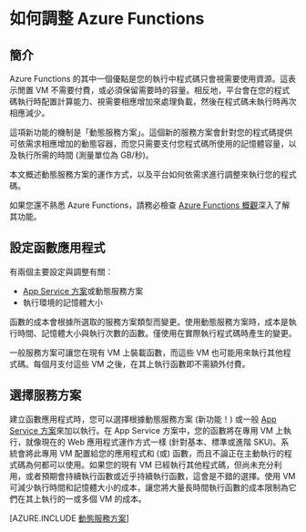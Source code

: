 <properties
   pageTitle="如何調整 Azure Functions | Microsoft Azure"
   description="了解 Azure Functions 如何調整以符合您事件驅動工作負載的需求。"
   services="functions"
   documentationCenter="na"
   authors="eduardolaureano"
   manager="erikre"
   editor=""
   tags=""
   keywords="azure functions, 函式, 事件處理, webhook, 動態計算, 無伺服器架構"/>

<tags
   ms.service="functions"
   ms.devlang="multiple"
   ms.topic="reference"
   ms.tgt_pltfrm="multiple"
   ms.workload="na"
   ms.date="03/09/2016"
   ms.author="edlaure"/>
  
# 如何調整 Azure Functions
     
## 簡介

Azure Functions 的其中一個優點是您的執行中程式碼只會視需要使用資源。這表示閒置 VM 不需要付費，或必須保留需要時的容量。相反地，平台會在您的程式碼執行時配置計算能力、視需要相應增加來處理負載，然後在程式碼未執行時再次相應減少。

這項新功能的機制是「動態服務方案」。這個新的服務方案會針對您的程式碼提供可依需求相應增加的動態容器，而您只需要支付您程式碼所使用的記憶體容量，以及執行所需的時間 (測量單位為 GB/秒)。

本文概述動態服務方案的運作方式，以及平台如何依需求進行調整來執行您的程式碼。

如果您還不熟悉 Azure Functions，請務必檢查 [Azure Functions 概觀](functions-overview.md)深入了解其功能。

## 設定函數應用程式

有兩個主要設定與調整有關︰

* [App Service 方案](../app-service/azure-web-sites-web-hosting-plans-in-depth-overview.md)或動態服務方案 
* 執行環境的記憶體大小 

函數的成本會根據所選取的服務方案類型而變更。使用動態服務方案時，成本是執行時間、記憶體大小與執行次數的函數。僅使用在實際執行程式碼時產生的變更。

一般服務方案可讓您在現有 VM 上裝載函數，而這些 VM 也可能用來執行其他程式碼。每個月支付這些 VM 之後，在其上執行函數即不需額外付費。

## 選擇服務方案

建立函數應用程式時，您可以選擇根據動態服務方案 (新功能！) 或一般 [App Service 方案](../app-service/azure-web-sites-web-hosting-plans-in-depth-overview.md)來加以執行。在 App Service 方案中，您的函數將在專用 VM 上執行，就像現在的 Web 應用程式運作方式一樣 (針對基本、標準或進階 SKU)。系統會將此專用 VM 配置給您的應用程式和 (或) 函數，而且不論正在主動執行的程式碼為何都可以使用。如果您的現有 VM 已經執行其他程式碼，但尚未充分利用，或者預期會持續執行函數或近乎持續執行函數，這會是不錯的選擇。使用 VM 可減少執行時間和記憶體大小的成本，讓您將大量長時間執行函數的成本限制為它們在其上執行的一或多個 VM 的成本。

[AZURE.INCLUDE [動態服務方案](../../includes/functions-dynamic-service-plan.md)]

<!---HONumber=AcomDC_0427_2016-->